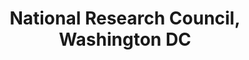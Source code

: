 ---
title: "National Research Council, Washington DC"
project_id: 
conf_date: 2007-07-06
conference_id: ""
presenters:
   - peter_bandettini
summary: "<p>National Research Council, Washington DC</p>"
file: /assets/presentations/T210.ppt
filename: T210.ppt
layout: presentation
---